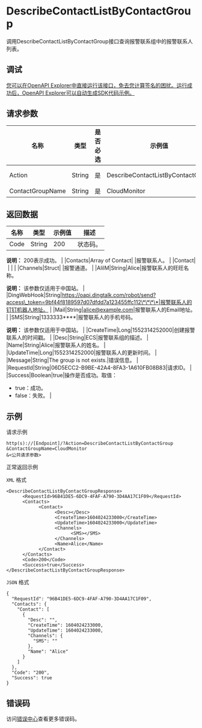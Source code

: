 # DescribeContactListByContactGroup

调用DescribeContactListByContactGroup接口查询报警联系组中的报警联系人列表。

## 调试

[您可以在OpenAPI Explorer中直接运行该接口，免去您计算签名的困扰。运行成功后，OpenAPI Explorer可以自动生成SDK代码示例。](https://api.aliyun.com/#product=Cms&api=DescribeContactListByContactGroup&type=RPC&version=2019-01-01)

## 请求参数

|名称|类型|是否必选|示例值|描述|
|--|--|----|---|--|
|Action|String|是|DescribeContactListByContactGroup|要执行的操作，取值：DescribeContactListByContactGroup。 |
|ContactGroupName|String|是|CloudMonitor|报警联系组名称。 |

## 返回数据

|名称|类型|示例值|描述|
|--|--|---|--|
|Code|String|200|状态码。

 **说明：** 200表示成功。 |
|Contacts|Array of Contact| |报警联系人。 |
|Contact| | | |
|Channels|Struct| |报警通道。 |
|AliIM|String|Alice|报警联系人的旺旺名称。

 **说明：** 该参数仅适用于中国站。 |
|DingWebHook|String|https://oapi.dingtalk.com/robot/send?access\_token=9bf44f8189597d07dfdd7a123455ffc112\*\*\*\*|报警联系人的钉钉机器人地址。 |
|Mail|String|alice@example.com|报警联系人的Email地址。 |
|SMS|String|1333333\*\*\*\*|报警联系人的手机号码。

 **说明：** 该参数仅适用于中国站。 |
|CreateTime|Long|1552314252000|创建报警联系人的时间戳。 |
|Desc|String|ECS|报警联系组的描述。 |
|Name|String|Alice|报警联系人的姓名。 |
|UpdateTime|Long|1552314252000|报警联系人的更新时间。 |
|Message|String|The group is not exists.|错误信息。 |
|RequestId|String|06D5ECC2-B9BE-42A4-8FA3-1A610FB08B83|请求ID。 |
|Success|Boolean|true|操作是否成功。取值：

 -   true：成功。
-   false：失败。 |

## 示例

请求示例

```
http(s)://[Endpoint]/?Action=DescribeContactListByContactGroup
&ContactGroupName=CloudMonitor
&<公共请求参数>
```

正常返回示例

`XML` 格式

```
<DescribeContactListByContactGroupResponse>
	  <RequestId>96B41DE5-6DC9-4FAF-A790-3D4AA17C1F09</RequestId>
	  <Contacts>
		    <Contact>
			      <Desc></Desc>
			      <CreateTime>1604024233000</CreateTime>
			      <UpdateTime>1604024233000</UpdateTime>
			      <Channels>
				        <SMS></SMS>
			      </Channels>
			      <Name>Alice</Name>
		    </Contact>
	  </Contacts>
	  <Code>200</Code>
	  <Success>true</Success>
</DescribeContactListByContactGroupResponse>
```

`JSON` 格式

```
{
  "RequestId": "96B41DE5-6DC9-4FAF-A790-3D4AA17C1F09",
  "Contacts": {
    "Contact": [
      {
        "Desc": "",
        "CreateTime": 1604024233000,
        "UpdateTime": 1604024233000,
        "Channels": {
          "SMS": ""
        },
        "Name": "Alice"
      }
    ]
  },
  "Code": "200",
  "Success": true
}
```

## 错误码

访问[错误中心](https://error-center.alibabacloud.com/status/product/Cms)查看更多错误码。

